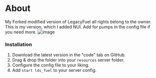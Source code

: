 # About
My Forked modified version of LegacyFuel all rights belong to the owner.
This is my version, which I added NUI. 
Add for pumps in the config file if you need more.
![image](https://user-images.githubusercontent.com/82306584/134341351-46b14e43-986a-4f26-9e7b-37eac8516f1e.png)

### Installation
1) Download the latest version in the "code" tab on GitHub.
2) Drag & drop the folder into your `resources` server folder.
3) Configure the config file to your liking.
4) Add `start lds_fuel` to your server config.
